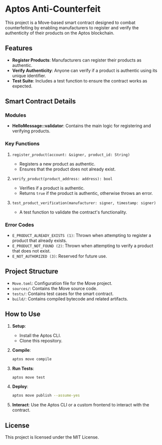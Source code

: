 # Aptos Anti-Counterfeit

This project is a Move-based smart contract designed to combat counterfeiting by enabling manufacturers to register and verify the authenticity of their products on the Aptos blockchain.

## Features

- **Register Products**: Manufacturers can register their products as authentic.
- **Verify Authenticity**: Anyone can verify if a product is authentic using its unique identifier.
- **Test Suite**: Includes a test function to ensure the contract works as expected.

## Smart Contract Details

### Modules

- **HelloMessage::validator**: Contains the main logic for registering and verifying products.

### Key Functions

1. `register_product(account: &signer, product_id: String)`
   - Registers a new product as authentic.
   - Ensures that the product does not already exist.

2. `verify_product(product_address: address): bool`
   - Verifies if a product is authentic.
   - Returns `true` if the product is authentic, otherwise throws an error.

3. `test_product_verification(manufacturer: signer, timestamp: signer)`
   - A test function to validate the contract's functionality.

### Error Codes

- `E_PRODUCT_ALREADY_EXISTS (1)`: Thrown when attempting to register a product that already exists.
- `E_PRODUCT_NOT_FOUND (2)`: Thrown when attempting to verify a product that does not exist.
- `E_NOT_AUTHORIZED (3)`: Reserved for future use.

## Project Structure

- `Move.toml`: Configuration file for the Move project.
- `sources/`: Contains the Move source code.
- `tests/`: Contains test cases for the smart contract.
- `build/`: Contains compiled bytecode and related artifacts.

## How to Use

1. **Setup**:
   - Install the Aptos CLI.
   - Clone this repository.

2. **Compile**:
   ```bash
   aptos move compile
   ```

3. **Run Tests**:
   ```bash
   aptos move test
   ```

4. **Deploy**:
   ```bash
   aptos move publish --assume-yes
   ```

5. **Interact**:
   Use the Aptos CLI or a custom frontend to interact with the contract.

## License

This project is licensed under the MIT License.